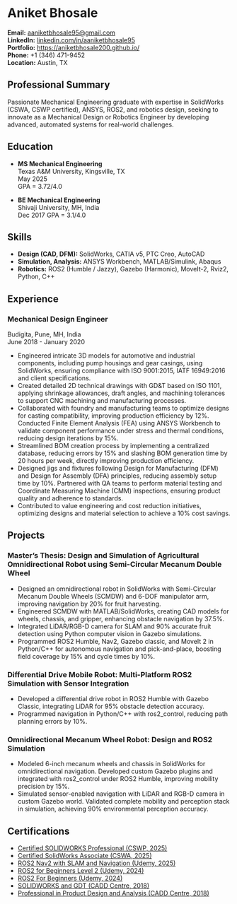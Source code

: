 # Aniket Bhosale

**Email:** aaniketbhosale95@gmail.com  
**LinkedIn:** [linkedin.com/in/aaniketbhosale95](https://linkedin.com/in/aaniketbhosale95)  
**Portfolio:** https://aniketbhosale200.github.io/  
**Phone:** +1 (346) 471-9452  
**Location:** Austin, TX  

## Professional Summary

Passionate Mechanical Engineering graduate with expertise in SolidWorks (CSWA, CSWP certified), ANSYS, ROS2, and robotics design, seeking to innovate as a Mechanical Design or Robotics Engineer by developing advanced, automated systems for real-world challenges.

## Education

- **MS Mechanical Engineering**  
  Texas A&M University, Kingsville, TX  
  May 2025  
  GPA = 3.72/4.0

- **BE Mechanical Engineering**  
  Shivaji University, MH, India  
  Dec 2017
  GPA = 3.1/4.0

## Skills

- **Design (CAD, DFM):** SolidWorks, CATIA v5, PTC Creo, AutoCAD  
- **Simulation, Analysis:** ANSYS Workbench, MATLAB/Simulink, Abaqus  
- **Robotics:** ROS2 (Humble / Jazzy), Gazebo (Harmonic), MoveIt-2, Rviz2, Python, C++  

## Experience

### Mechanical Design Engineer  
Budigita, Pune, MH, India  
June 2018 - January 2020  

- Engineered intricate 3D models for automotive and industrial components, including pump housings and gear casings, using SolidWorks, ensuring compliance with ISO 9001:2015, IATF 16949:2016 and client specifications.  
- Created detailed 2D technical drawings with GD&T based on ISO 1101, applying shrinkage allowances, draft angles, and machining tolerances to support CNC machining and manufacturing processes.  
- Collaborated with foundry and manufacturing teams to optimize designs for casting compatibility, improving production efficiency by 12%. Conducted Finite Element Analysis (FEA) using ANSYS Workbench to validate component performance under stress and thermal conditions, reducing design iterations by 15%.  
- Streamlined BOM creation process by implementing a centralized database, reducing errors by 15% and slashing BOM generation time by 20 hours per week, directly improving production efficiency.  
- Designed jigs and fixtures following Design for Manufacturing (DFM) and Design for Assembly (DFA) principles, reducing assembly setup time by 10%. Partnered with QA teams to perform material testing and Coordinate Measuring Machine (CMM) inspections, ensuring product quality and adherence to standards.  
- Contributed to value engineering and cost reduction initiatives, optimizing designs and material selection to achieve a 10% cost savings.  

## Projects

### Master’s Thesis: Design and Simulation of Agricultural Omnidirectional Robot using Semi-Circular Mecanum Double Wheel  

- Designed an omnidirectional robot in SolidWorks with Semi-Circular Mecanum Double Wheels (SCMDW) and 6-DOF manipulator arm, improving navigation by 20% for fruit harvesting.  
- Engineered SCMDW with MATLAB/SolidWorks, creating CAD models for wheels, chassis, and gripper, enhancing obstacle navigation by 37.5%.  
- Integrated LiDAR/RGB-D camera for SLAM and 90% accurate fruit detection using Python computer vision in Gazebo simulations.  
- Programmed ROS2 Humble, Nav2, Gazebo classic, and MoveIt 2 in Python/C++ for autonomous navigation and pick-and-place, boosting field coverage by 15% and cycle times by 10%.  

### Differential Drive Mobile Robot: Multi-Platform ROS2 Simulation with Sensor Integration  

- Developed a differential drive robot in ROS2 Humble with Gazebo Classic, integrating LiDAR for 95% obstacle detection accuracy.  
- Programmed navigation in Python/C++ with ros2_control, reducing path planning errors by 10%.  

### Omnidirectional Mecanum Wheel Robot: Design and ROS2 Simulation  

- Modeled 6-inch mecanum wheels and chassis in SolidWorks for omnidirectional navigation. Developed custom Gazebo plugins and integrated with ros2_control under ROS2 Humble, improving mobility precision by 15%.  
- Simulated sensor-enabled navigation with LiDAR and RGB-D camera in custom Gazebo world. Validated complete mobility and perception stack in simulation, achieving 90% environmental perception accuracy.  

## Certifications

- [Certified SOLIDWORKS Professional (CSWP, 2025)](certificates/CSWP_C-3FBKN5XLCY.pdf)  
- [Certified SolidWorks Associate (CSWA, 2025)](certificates/CSWA_C-37TJ8N4YZF.pdf)  
- [ROS2 Nav2 with SLAM and Navigation (Udemy, 2025)](https://www.udemy.com/certificate/UC-07b0d254-013e-461f-9f44-ca6680fd6045/?utm_campaign=email&utm_medium=email&utm_source=sendgrid.com)  
- [ROS2 for Beginners Level 2 (Udemy, 2024)](https://www.udemy.com/certificate/UC-9f66dbda-cdad-4f04-8e5b-02d91d89e69f/)  
- [ROS2 For Beginners (Udemy, 2024)](https://www.udemy.com/certificate/UC-1b5b9c0d-df1e-4dd1-916e-c3aa5720a496/)  
- [SOLIDWORKS and GDT (CADD Centre, 2018)](https://registry.caddcentre.com/ghbji.php?asdsad=aG1SN253WXNvdkIxeWxJVkFOS0E3NjdMZEd0WHd1YmZ3ZC9ENWQ3NmhsV1BqYy9yajBCRFYxc3E4d1hWdXVpYg==)  
- [Professional in Product Design and Analysis (CADD Centre, 2018)](https://registry.caddcentre.com/ghbji.php?asdsad=aG1SN253WXNvdkIxeWxJVkFOS0E3NFZSSktMM3ErWnpmeUcvVmJoVnA4ZkI2VnNkamlkem5ZOFFRWThzdm8zag==)
